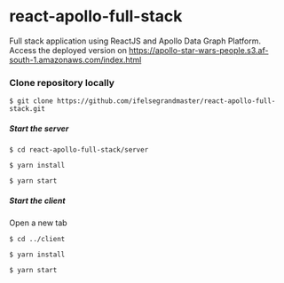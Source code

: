 # react-apollo-full-stack
Full stack application using ReactJS and Apollo Data Graph Platform. 
Access the deployed version on https://apollo-star-wars-people.s3.af-south-1.amazonaws.com/index.html
### Clone repository locally
`$ git clone https://github.com/ifelsegrandmaster/react-apollo-full-stack.git`

##### Start the server

`$ cd react-apollo-full-stack/server `

`$ yarn install`

`$ yarn start`


##### Start the client

Open a new tab

`$ cd ../client `

`$ yarn install`

`$ yarn start`

